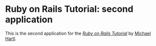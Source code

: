 # Ruby on Rails Tutorial: second application

This is the second application for the
[*Ruby on Rails Tutorial*](http://railstutorial.org/)
by [Michael Hartl](http://michaelhartl.com/).
